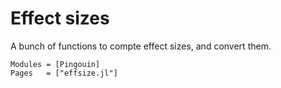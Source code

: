 # Effect sizes

A bunch of functions to compte effect sizes, and convert them.

```@autodocs
Modules = [Pingouin]
Pages   = ["effsize.jl"]
```
